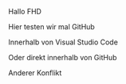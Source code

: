 Hallo FHD

Hier testen wir mal GitHub

Innerhalb von Visual Studio Code

Oder direkt innerhalb von GitHub

Anderer Konflikt

